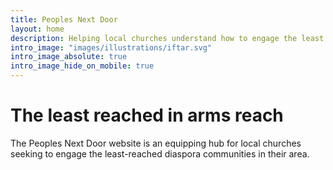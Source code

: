 ```yaml
---
title: Peoples Next Door
layout: home
description: Helping local churches understand how to engage the least reached that are in arm's reach of their community.
intro_image: "images/illustrations/iftar.svg"
intro_image_absolute: true
intro_image_hide_on_mobile: true
---
```


# The least reached in arms reach

The Peoples Next Door website is an equipping hub for local churches seeking to engage the least-reached diaspora communities in their area.

